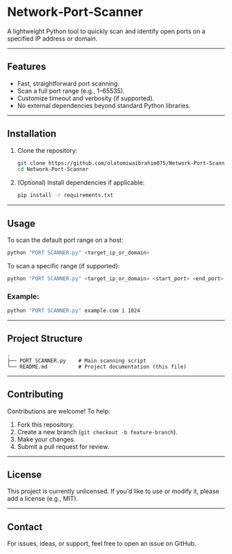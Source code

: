 # Network‑Port‑Scanner

A lightweight Python tool to quickly scan and identify open ports on a specified IP address or domain.

---

## Features
- Fast, straightforward port scanning.
- Scan a full port range (e.g., 1–65535).
- Customize timeout and verbosity (if supported).
- No external dependencies beyond standard Python libraries.

---

## Installation

1. Clone the repository:
   ```bash
   git clone https://github.com/olatomiwaibrahim075/Network-Port-Scanner.git
   cd Network-Port-Scanner
   ```
2. (Optional) Install dependencies if applicable:
   ```bash
   pip install -r requirements.txt
   ```

---

## Usage

To scan the default port range on a host:
```bash
python "PORT SCANNER.py" <target_ip_or_domain>
```

To scan a specific range (if supported):
```bash
python "PORT SCANNER.py" <target_ip_or_domain> <start_port> <end_port>
```

### Example:
```bash
python "PORT SCANNER.py" example.com 1 1024
```

---

## Project Structure

```
.
├── PORT SCANNER.py    # Main scanning script
└── README.md          # Project documentation (this file)
```

---

## Contributing

Contributions are welcome! To help:

1. Fork this repository.
2. Create a new branch (`git checkout -b feature-branch`).
3. Make your changes.
4. Submit a pull request for review.

---

## License

This project is currently unlicensed. If you'd like to use or modify it, please add a license (e.g., MIT).

---

## Contact

For issues, ideas, or support, feel free to open an issue on GitHub.
